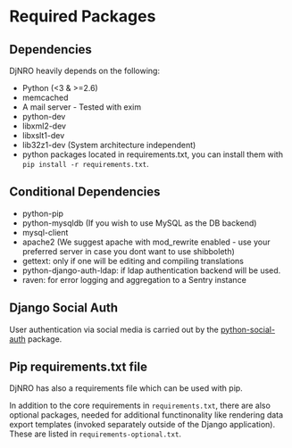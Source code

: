 # Required Packages

## Dependencies

DjNRO heavily depends on the following:

* Python (<3 & >=2.6)
* memcached
* A mail server - Tested with exim
* python-dev
* libxml2-dev
* libxslt1-dev
* lib32z1-dev (System architecture independent)
* python packages located in requirements.txt, you can install them with `pip install -r requirements.txt`.

## Conditional Dependencies
* python-pip
* python-mysqldb (If you wish to use MySQL as the DB backend)
* mysql-client
* apache2 (We suggest apache with mod_rewrite enabled - use your preferred server in case you dont want to use shibboleth)
* gettext: only if one will be editing and compiling translations
* python-django-auth-ldap: if ldap authentication backend will be used.
* raven: for error logging and aggregation to a Sentry instance

## Django Social Auth
User authentication via social media is carried out by the [python-social-auth](http://http://django-social-auth.readthedocs.org/en/latest/index.html) package.


## Pip requirements.txt file
DjNRO has also a requirements file which can be used with pip.

In addition to the core requirements in ````requirements.txt````, there are
also optional packages, needed for additional functinonality like rendering
data export templates (invoked separately outside of the Django application).
These are listed in ````requirements-optional.txt````.
